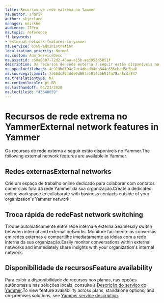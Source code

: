 ```yaml
---
title: Recursos de rede extrema no Yammer
ms.author: sharik
author: skjerland
manager: mnirkhe
audience: ITPro
ms.topic: reference
f1_keywords:
- external-network-features-in-yammer
ms.service: o365-administration
localization_priority: Normal
ms.custom: Adm_ServiceDesc
ms.assetid: c60a8507-72d2-43aa-a15b-aed053d5851f
description: Os recursos de rede externa a seguir estão disponíveis no Yammer.
ms.openlocfilehash: 4c929b6194c7ec4dbad94db644c656ebdd5c5ba0
ms.sourcegitcommit: 7a68dc894dde0d06fab014c56914a78aa8cda847
ms.translationtype: MT
ms.contentlocale: pt-BR
ms.lasthandoff: 04/21/2020
ms.locfileid: "43640059"
---
```

# <a name="external-network-features-in-yammer"></a><span data-ttu-id="647a1-103">Recursos de rede extrema no Yammer</span><span class="sxs-lookup"><span data-stu-id="647a1-103">External network features in Yammer</span></span>

<span data-ttu-id="647a1-104">Os recursos de rede externa a seguir estão disponíveis no Yammer.</span><span class="sxs-lookup"><span data-stu-id="647a1-104">The following external network features are available in Yammer.</span></span>
  
## <a name="external-networks"></a><span data-ttu-id="647a1-105">Redes externas</span><span class="sxs-lookup"><span data-stu-id="647a1-105">External networks</span></span>

<span data-ttu-id="647a1-106">Crie um espaço de trabalho online dedicado para colaborar com contatos comerciais fora da rede Yammer da sua organização.</span><span class="sxs-lookup"><span data-stu-id="647a1-106">Create a dedicated online workspace to collaborate with business contacts outside of your organization's Yammer network.</span></span>
  
## <a name="fast-network-switching"></a><span data-ttu-id="647a1-107">Troca rápida de rede</span><span class="sxs-lookup"><span data-stu-id="647a1-107">Fast network switching</span></span>

<span data-ttu-id="647a1-108">Troque automaticamente entre rede interna e externa.</span><span class="sxs-lookup"><span data-stu-id="647a1-108">Seamlessly switch between internal and external networks.</span></span> <span data-ttu-id="647a1-109">Monitore facilmente as conversas em redes externas e compartilhe imediatamente as ideias com a rede interna da sua organização.</span><span class="sxs-lookup"><span data-stu-id="647a1-109">Easily monitor conversations within external networks and immediately share insights with your organization's internal network.</span></span>
  
## <a name="feature-availability"></a><span data-ttu-id="647a1-110">Disponibilidade de recursos</span><span class="sxs-lookup"><span data-stu-id="647a1-110">Feature availability</span></span>

<span data-ttu-id="647a1-111">Para exibir a disponibilidade de recursos nos planos, nas opções autônomas e nas soluções locais, consulte a [Descrição do serviço do Yammer](yammer-service-description.md).</span><span class="sxs-lookup"><span data-stu-id="647a1-111">To view feature availability across plans, standalone options, and on-premises solutions, see [Yammer service description](yammer-service-description.md).</span></span>
